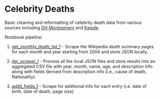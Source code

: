 # Celebrity Deaths

Basic cleaning and reformatting of celebrity death data from various sources including [DH Montgomery](http://dhmontgomery.com/2016/12/wikipediadeaths/) and [Kaggle](https://www.kaggle.com/hugodarwood/celebrity-deaths).

Notebook pipeline:

1. [get_monthly_death_list_1](http://localhost:8888/notebooks/get_monthly_death_list_1.ipynb) - Scrape the Wikipedia death summary pages for each month and year starting from 2004 and store JSON locally.

2. [iter_scraper_1](http://localhost:8888/notebooks/iter_scraper_1.ipynb) - Process all the local JSON files and store results into an aggregated CSV file with year, month, name, age, and description info along with fields derived from description info (i.e., cause of death, Nationality).

3. [addtl_fields_1](http://localhost:8888/notebooks/addtl_fields_1.ipynb) - Scrape for additional info for each entry (i.e. date of birth, date of death, page size)
